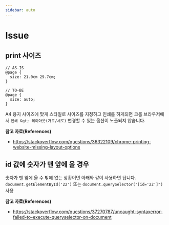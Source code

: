 ```yaml
---
sidebar: auto
---
```

# Issue

## print 사이즈
```
// AS-IS
@page {
  size: 21.0cm 29.7cm;
}

// TO-BE
@page {
  size: auto;
}
```

A4 용지 사이즈에 맞게 스타일로 사이즈를 지정하고 인쇄를 하게되면 크롬 브라우저에서 `인쇄 &gt; 레이아웃(가로/세로)` 변경할 수 있는 옵션이 노출되지 않습니다.

**참고 자료(References)**
* <https://stackoverflow.com/questions/36322109/chrome-printing-website-missing-layout-options>

## id 값에 숫자가 맨 앞에 올 경우

숫자가 맨 앞에 올 수 밖에 없는 상황이면 아래와 같이 사용하면 됩니다.<br>
`document.getElementById('22')` 또는 `document.querySelector("[id='22']")` 사용

**참고 자료(References)**

* <https://stackoverflow.com/questions/37270787/uncaught-syntaxerror-failed-to-execute-queryselector-on-document>

<script>
export default {
  name: 'Issue'
}
</script>